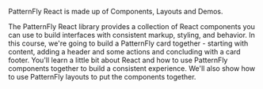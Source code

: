 PatternFly React is made up of Components, Layouts and Demos.

The PatternFly React library provides a collection of React components you can use to build interfaces with consistent markup, styling, and behavior.  In this course, we're going to build a PatternFly card together - starting with content, adding a header and some actions and concluding with a card footer.  You'll learn a little bit about React and how to use PatternFly components together to build a consistent experience.  We'll also show how to use PatternFly layouts to put the components together.
